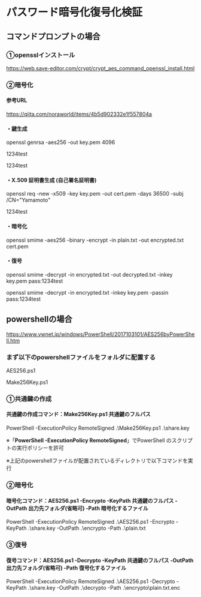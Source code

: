 # パスワード暗号化復号化検証

## コマンドプロンプトの場合
### ①opensslインストール
https://web.save-editor.com/crypt/crypt_aes_command_openssl_install.html
### ②暗号化
#### 参考URL
https://qiita.com/noraworld/items/4b5d902332e1f557804a
#### ・鍵生成
openssl genrsa -aes256 -out key.pem 4096

1234test

1234test

#### ・X.509 証明書生成 (自己署名証明書)
openssl req -new -x509 -key key.pem -out cert.pem -days 36500 -subj /CN="Yamamoto"

1234test

#### ・暗号化
openssl smime -aes256 -binary -encrypt -in plain.txt -out encrypted.txt cert.pem

#### ・復号
openssl smime -decrypt -in encrypted.txt -out decrypted.txt -inkey key.pem pass:1234test

openssl smime -decrypt -in encrypted.txt -inkey key.pem -passin pass:1234test

## powershellの場合
https://www.vwnet.jp/windows/PowerShell/2017103101/AES256byPowerShell.htm

### まず以下のpowershellファイルをフォルダに配置する
AES256.ps1

Make256Key.ps1

### ①共通鍵の作成
#### 共通鍵の作成コマンド：Make256Key.ps1 共通鍵のフルパス
PowerShell -ExecutionPolicy RemoteSigned .\Make256Key.ps1 .\share.key

 ※「**PowerShell -ExecutionPolicy RemoteSigned**」でPowerShell のスクリプトの実行ポリシーを許可
 
 ※上記のpowershellファイルが配置されているディレクトリで以下コマンドを実行
### ②暗号化
#### 暗号化コマンド：AES256.ps1 -Encrypto -KeyPath 共通鍵のフルパス -OutPath 出力先フォルダ(省略可) -Path 暗号化するファイル

PowerShell -ExecutionPolicy RemoteSigned .\AES256.ps1 -Encrypto -KeyPath .\share.key -OutPath .\encrypto -Path .\plain.txt
### ③復号
#### 復号コマンド：AES256.ps1 -Decrypto -KeyPath 共通鍵のフルパス -OutPath 出力先フォルダ(省略可) -Path 復号化するファイル

PowerShell -ExecutionPolicy RemoteSigned .\AES256.ps1 -Decrypto -KeyPath .\share.key -OutPath .\decrypto -Path .\encrypto\plain.txt.enc


